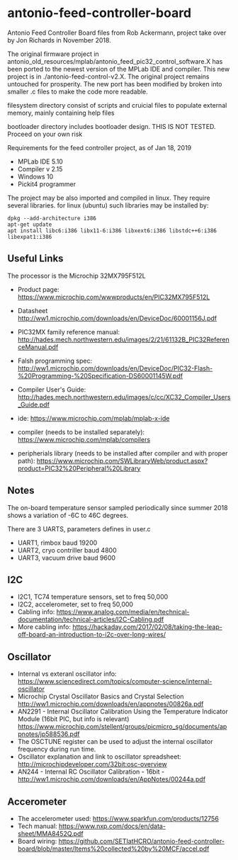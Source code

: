# antonio-feed-controller-board
Antonio Feed Controller Board files from Rob Ackermann, project take over by Jon Richards in November 2018.

The original firmware project in antonio_old_resources/mplab/antonio_feed_pic32_control_software.X has been ported to the newest version of the MPLab IDE and compiler. This new project is in ./antonio-feed-control-v2.X. The original project remains untouched for prosperity. The new port has been modified by broken into smaller .c files to make the code more readable.

filesystem directory consist of scripts and cruicial files to populate external memory, mainly containing help files

bootloader directory includes bootloader design. THIS IS NOT TESTED. Proceed on your own risk

Requirements for the feed controller project, as of Jan 18, 2019

  - MPLab IDE 5.10
  - Compiler v 2.15
  - Windows 10
  - Pickit4 programmer

The project may be also imported and compiled in linux. They require several libraries. for linux (ubuntu) such libraries may be installed by:

```
dpkg --add-architecture i386
apt-get update
apt install libc6:i386 libx11-6:i386 libxext6:i386 libstdc++6:i386 libexpat1:i386
```


## Useful Links

The processor is the Microchip 32MX795F512L
  - Product page: https://www.microchip.com/wwwproducts/en/PIC32MX795F512L
  - Datasheet http://ww1.microchip.com/downloads/en/DeviceDoc/60001156J.pdf
  - PIC32MX family reference manual: http://hades.mech.northwestern.edu/images/2/21/61132B_PIC32ReferenceManual.pdf
  - Falsh programming spec: http://ww1.microchip.com/downloads/en/DeviceDoc/PIC32-Flash-%20Programming-%20Specification-DS60001145W.pdf
  - Compiler User's Guide: http://hades.mech.northwestern.edu/images/c/cc/XC32_Compiler_Users_Guide.pdf

  - ide: https://www.microchip.com/mplab/mplab-x-ide
  - compiler (needs to be installed separately): https://www.microchip.com/mplab/compilers
  - peripherials library (needs to be installed after compiler and with proper path): https://www.microchip.com/SWLibraryWeb/product.aspx?product=PIC32%20Peripheral%20Library

## Notes

The on-board temperature sensor sampled periodically since summer 2018 shows a variation of -6C to 46C degrees.

There are 3 UARTS, parameters defines in user.c

  - UART1, rimbox baud 19200
  - UART2, cryo contriller baud 4800
  - UART3, vacuum drive baud 9600

## I2C 

  - I2C1, TC74 temperature sensors, set to freq 50,000
  - I2C2, accelerometer, set to freq 50,000
  - Cabling info: https://www.analog.com/media/en/technical-documentation/technical-articles/I2C-Cabling.pdf
  - More cabling info: https://hackaday.com/2017/02/08/taking-the-leap-off-board-an-introduction-to-i2c-over-long-wires/


## Oscillator

  - Internal vs exteranl oscillator info: https://www.sciencedirect.com/topics/computer-science/internal-oscillator
  - Microchip Crystal Oscillator Basics and Crystal Selection http://ww1.microchip.com/downloads/en/appnotes/00826a.pdf
  - AN2291 - Internal Oscillator Calibration Using the Temperature Indicator Module (16bit PIC, but info is relevant) https://www.microchip.com/stellent/groups/picmicro_sg/documents/appnotes/jp588536.pdf
  - The OSCTUNE register can be used to adjust the internal oscillator frequency during run time. 
  - Oscillator explanation and link to oscillator spreadsheet: http://microchipdeveloper.com/32bit:osc-overview
  - AN244 - Internal RC Oscillator Calibration - 16bit - http://ww1.microchip.com/downloads/en/AppNotes/00244a.pdf

## Accerometer

  - The accelerometer used: https://www.sparkfun.com/products/12756
  - Tech manual: https://www.nxp.com/docs/en/data-sheet/MMA8452Q.pdf
  - Board wiring: https://github.com/SETIatHCRO/antonio-feed-controller-board/blob/master/Items%20collected%20by%20MCF/accel.pdf





